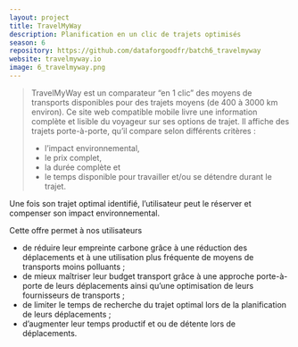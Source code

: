 ```yaml
---
layout: project
title: TravelMyWay  
description: Planification en un clic de trajets optimisés  
season: 6
repository: https://github.com/dataforgoodfr/batch6_travelmyway  
website: travelmyway.io  
image: 6_travelmyway.png  
---
```


> TravelMyWay est un comparateur “en 1 clic” des moyens de transports disponibles pour des trajets moyens (de 400 à 3000 km environ). Ce site web compatible mobile livre une information complète et lisible du voyageur sur ses options de trajet. Il affiche des trajets porte-à-porte, qu’il compare selon différents critères :
> - l’impact environnemental,
> - le prix complet,
> - la durée complète et
> - le temps disponible pour travailler et/ou se détendre durant le trajet.

Une fois son trajet optimal identifié, l’utilisateur peut le réserver et compenser son impact environnemental.
 
Cette offre permet à nos utilisateurs
- de réduire leur empreinte carbone grâce à une réduction des déplacements et à une utilisation plus fréquente de moyens de transports moins polluants ;
- de mieux maîtriser leur budget transport grâce à une approche porte-à-porte de leurs déplacements ainsi qu’une optimisation de leurs fournisseurs de transports ;
- de limiter le temps de recherche du trajet optimal lors de la planification de leurs déplacements ;
- d’augmenter leur temps productif et ou de détente lors de déplacements.
